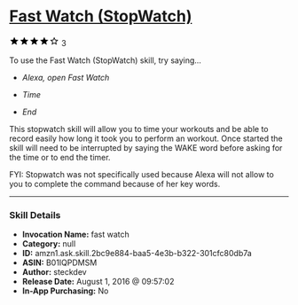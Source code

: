 # [Fast Watch (StopWatch)](http://alexa.amazon.com/#skills/amzn1.ask.skill.2bc9e884-baa5-4e3b-b322-301cfc80db7a)
![4 stars](../../images/ic_star_black_18dp_1x.png)![4 stars](../../images/ic_star_black_18dp_1x.png)![4 stars](../../images/ic_star_black_18dp_1x.png)![4 stars](../../images/ic_star_black_18dp_1x.png)![4 stars](../../images/ic_star_border_black_18dp_1x.png) 3

To use the Fast Watch (StopWatch) skill, try saying...

* *Alexa, open Fast Watch*

* *Time*

* *End*

This stopwatch skill will allow you to time your workouts and be able to record easily how long it took you to perform an workout. Once started the skill will need to be interrupted by saying the WAKE  word before asking for the time or to end the timer. 

FYI: Stopwatch was not specifically used because Alexa will not allow to you to complete the command because of her key words.

***

### Skill Details

* **Invocation Name:** fast watch
* **Category:** null
* **ID:** amzn1.ask.skill.2bc9e884-baa5-4e3b-b322-301cfc80db7a
* **ASIN:** B01IQPDMSM
* **Author:** steckdev
* **Release Date:** August 1, 2016 @ 09:57:02
* **In-App Purchasing:** No
